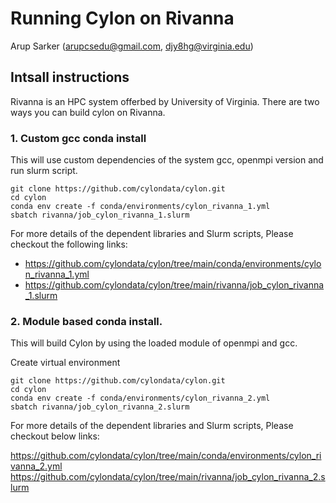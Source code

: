 # Running Cylon on Rivanna

Arup Sarker (arupcsedu@gmail.com, djy8hg@virginia.edu)



## Intsall instructions

Rivanna is an HPC system offerbed by University of Virginia.
There are two ways you can build cylon on Rivanna.


### 1. Custom gcc conda install

This will use custom dependencies of the system gcc, openmpi version and run slurm script.


```shell
git clone https://github.com/cylondata/cylon.git
cd cylon
conda env create -f conda/environments/cylon_rivanna_1.yml
sbatch rivanna/job_cylon_rivanna_1.slurm
```

For more details of the dependent libraries and Slurm scripts, Please checkout the following links:

* <https://github.com/cylondata/cylon/tree/main/conda/environments/cylon_rivanna_1.yml>
* <https://github.com/cylondata/cylon/tree/main/rivanna/job_cylon_rivanna_1.slurm>

### 2. Module based conda install.

This will build Cylon by using the loaded module of openmpi and gcc.

Create virtual environment

```shell
git clone https://github.com/cylondata/cylon.git
cd cylon
conda env create -f conda/environments/cylon_rivanna_2.yml
sbatch rivanna/job_cylon_rivanna_2.slurm
```

For more details of the dependent libraries and Slurm scripts, Please checkout below links:

<https://github.com/cylondata/cylon/tree/main/conda/environments/cylon_rivanna_2.yml>
<https://github.com/cylondata/cylon/tree/main/rivanna/job_cylon_rivanna_2.slurm>
